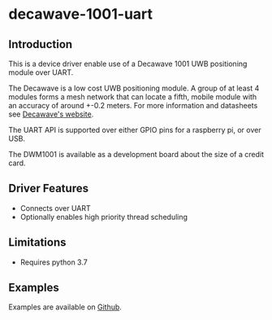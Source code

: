 # decawave-1001-uart
## Introduction
This is a device driver enable use of a Decawave 1001 UWB positioning module over UART.

The Decawave is a low cost UWB positioning module. A group of at least 4 modules forms a mesh network that can locate a fifth, mobile module with an accuracy of around +-0.2 meters. For more information and datasheets see [Decawave's website](https://www.decawave.com/product/dwm1001-development-board/).

The UART API is supported over either GPIO pins for a raspberry pi, or over USB.

The DWM1001 is available as a development board about the size of a credit card.

## Driver Features
* Connects over UART
* Optionally enables high priority thread scheduling

## Limitations
* Requires python 3.7

## Examples
Examples are available on [Github](https://github.com/gandres42/decawave-1001-uart/tree/master/examples).
